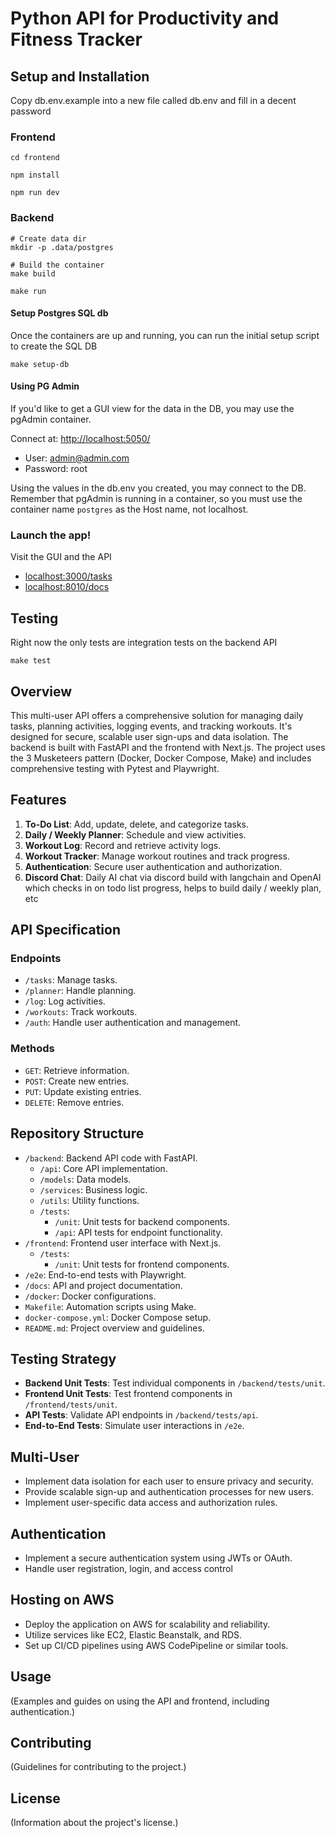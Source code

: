 # Python API for Productivity and Fitness Tracker

## Setup and Installation

Copy db.env.example into a new file called db.env and fill in a decent password


### Frontend
```shell
cd frontend

npm install

npm run dev
```


### Backend
```shell
# Create data dir
mkdir -p .data/postgres

# Build the container
make build

make run
```
#### Setup Postgres SQL db
Once the containers are up and running, you can run the initial setup script to create the SQL DB
```shell
make setup-db
```

#### Using PG Admin
If you'd like to get a GUI view for the data in the DB, you may use the pgAdmin container. 

Connect at: <http://localhost:5050/>
* User: admin@admin.com
* Password: root

Using the values in the db.env you created, you may connect to the DB. Remember that pgAdmin is running in a container, so you must use the container name `postgres` as the Host name, not localhost.

### Launch the app!
Visit the GUI and the API
* <localhost:3000/tasks>
* <localhost:8010/docs>

## Testing
Right now the only tests are integration tests on the backend API
```
make test
```

## Overview
This multi-user API offers a comprehensive solution for managing daily tasks, planning activities, logging events, and tracking workouts. It's designed for secure, scalable user sign-ups and data isolation. The backend is built with FastAPI and the frontend with Next.js. The project uses the 3 Musketeers pattern (Docker, Docker Compose, Make) and includes comprehensive testing with Pytest and Playwright.

## Features
1. **To-Do List**: Add, update, delete, and categorize tasks.
2. **Daily / Weekly Planner**: Schedule and view activities.
3. **Workout Log**: Record and retrieve activity logs.
4. **Workout Tracker**: Manage workout routines and track progress.
5. **Authentication**: Secure user authentication and authorization.
6. **Discord Chat**: Daily AI chat via discord build with langchain and OpenAI which checks in on todo list progress, helps to build daily / weekly plan, etc

## API Specification
### Endpoints
- `/tasks`: Manage tasks.
- `/planner`: Handle planning.
- `/log`: Log activities.
- `/workouts`: Track workouts.
- `/auth`: Handle user authentication and management.

### Methods
- `GET`: Retrieve information.
- `POST`: Create new entries.
- `PUT`: Update existing entries.
- `DELETE`: Remove entries.

## Repository Structure
- `/backend`: Backend API code with FastAPI.
  - `/api`: Core API implementation.
  - `/models`: Data models.
  - `/services`: Business logic.
  - `/utils`: Utility functions.
  - `/tests`: 
    - `/unit`: Unit tests for backend components.
    - `/api`: API tests for endpoint functionality.
- `/frontend`: Frontend user interface with Next.js.
  - `/tests`: 
    - `/unit`: Unit tests for frontend components.
- `/e2e`: End-to-end tests with Playwright.
- `/docs`: API and project documentation.
- `/docker`: Docker configurations.
- `Makefile`: Automation scripts using Make.
- `docker-compose.yml`: Docker Compose setup.
- `README.md`: Project overview and guidelines.

## Testing Strategy
- **Backend Unit Tests**: Test individual components in `/backend/tests/unit`.
- **Frontend Unit Tests**: Test frontend components in `/frontend/tests/unit`.
- **API Tests**: Validate API endpoints in `/backend/tests/api`.
- **End-to-End Tests**: Simulate user interactions in `/e2e`.

## Multi-User
- Implement data isolation for each user to ensure privacy and security.
- Provide scalable sign-up and authentication processes for new users.
- Implement user-specific data access and authorization rules.

## Authentication
- Implement a secure authentication system using JWTs or OAuth.
- Handle user registration, login, and access control

## Hosting on AWS
- Deploy the application on AWS for scalability and reliability.
- Utilize services like EC2, Elastic Beanstalk, and RDS.
- Set up CI/CD pipelines using AWS CodePipeline or similar tools.


## Usage
(Examples and guides on using the API and frontend, including authentication.)

## Contributing
(Guidelines for contributing to the project.)

## License
(Information about the project's license.)
